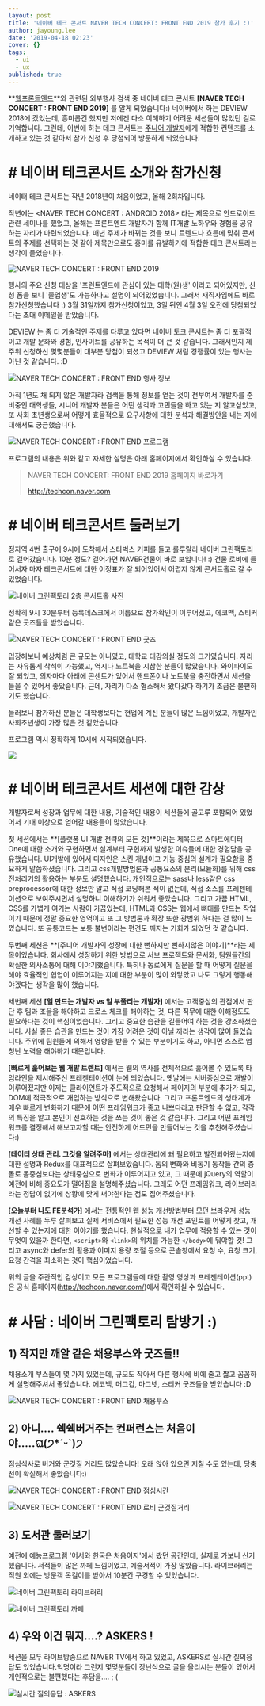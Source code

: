 ```yaml
---
layout: post
title: '네이버 테크 콘서트 NAVER TECH CONCERT: FRONT END 2019 참가 후기 :)'
author: jayoung.lee
date: '2019-04-18 02:23'
cover: {}
tags:
  - ui
  - ux
published: true
---
```

 **<u>웹프론트엔드</u>**와 관련된 외부행사 검색 중 네이버 테크 콘서트 **\[NAVER TECH CONCERT : FRONT END 2019]** 를 알게 되었습니다:) 네이버에서 하는 DEVIEW 2018에 갔었는데, 흥미롭긴 했지만 저에겐 다소 이해하기 어려운 세션들이 많았던 걸로 기억합니다. 그런데, 이번에 하는 테크 콘서트는 <u>주니어 개발자</u>에게 적합한 컨텐츠를 소개하고 있는 것 같아서 참가 신청 후 당첨되어 방문하게 되었습니다.

# \# 네이버 테크콘서트 소개와 참가신청

 네이터 테크 콘서트는 작년 2018년이 처음이었고, 올해 2회차입니다.

작년에는 <NAVER TECH CONCERT : ANDROID 2018> 라는 제목으로 안드로이드 관련 세미나를 했었고, 올해는 프론트엔드 개발자가 함께 IT개발 노하우와 경험을 공유하는 자리가 마련되었습니다. 매년 주제가 바뀌는 것을 보니 트렌드나 흐름에 맞춰 콘서트의 주제를 선택하는 것 같아 제목만으로도 흥미를 유발하기에 적합한 테크 콘서트라는 생각이 들었습니다.

![NAVER TECH CONCERT : FRONT END 2019](/static/images/01.jpg)

행사의 주요 신청 대상을 '프런트엔드에 관심이 있는 대학(원)생' 이라고 되어있지만, 신청 폼을 보니 '졸업생'도 가능하다고 설명이 되어있었습니다. 그래서 재직자임에도 바로 참가신청했습니다 :) 3월 31일까지 참가신청이었고, 3일 뒤인 4월 3일 오전에 당첨되었다는 초대 이메일을 받았습니다. 

 DEVIEW 는 좀 더 기술적인 주제를 다루고 있다면 네이버 토크 콘서트는 좀 더 포괄적이고 개발 문화와 경험, 인사이트를 공유하는 목적이 더 큰 것 같습니다. 그래서인지 제 주위 신청하신 몇몇분들이 대부분 당첨이 되셨고 DEVIEW 처럼 경쟁률이 있는 행사는 아닌 것 같습니다. :D

![NAVER TECH CONCERT : FRONT END 행사 정보](/static/images/02.jpg)

아직 1년도 채 되지 않은 개발자라 검색을 통해 정보를 얻는 것이 전부여서 개발자를 준비중인 대학생들, 시니어 개발자 분들은 어떤 생각과 고민들을 하고 있는 지 알고싶었고, 또 사회 초년생으로써 어떻게 효율적으로 요구사항에 대한 분석과 해결방안을 내는 지에 대해서도 궁금했습니다.

![NAVER TECH CONCERT : FRONT END 프로그램](/static/images/03.jpg)

프로그램의 내용은 위와 같고 자세한 설명은 아래 홈페이지에서 확인하실 수 있습니다.

> NAVER TECH CONCERT: FRONT END 2019 홈페이지 바로가기
>
> [http://techcon.naver.com
> ](http://techcon.naver.com)

# \# 네이버 테크콘서트 둘러보기

 정자역 4번 출구에 9시에 도착해서 스타벅스 커피를 들고 룰루랄라 네이버 그린팩토리로 걸어갔습니다. 10분 정도? 걸어가면 NAVER건물이 바로 보입니다! :) 건물 로비에 들어서자 마자 테크콘서트에 대한 이정표가 잘 되어있어서 어렵지 않게 콘서트홀로 갈 수 있었습니다. 

![네이버 그린팩토리 2층 콘서트홀 사진](/static/images/kakaotalk_20190412_140129579_03.jpg)

정확히 9시 30분부터 등록데스크에서 이름으로 참가확인이 이루어졌고, 에코백, 스티커같은 굿즈들을 받았습니다.

![NAVER TECH CONCERT : FRONT END 굿즈](/static/images/kakaotalk_20190412_140129579_01.jpg)

입장해보니 예상처럼 큰 규모는 아니였고, 대학교 대강의실 정도의 크기였습니다. 자리는 자유롭게 착석이 가능했고, 역시나 노트북을 지참한 분들이 많았습니다. 와이파이도 잘 되었고, 의자마다 아래에 콘센트가 있어서 핸드폰이나 노트북을 충전하면서 세션을 들을 수 있어서 좋았습니다. 근데, 자리가 다소 협소해서 왔다갔다 하기가 조금은 불편하기도 했습니다. 

 둘러보니 참가하신 분들은 대학생보다는 현업에 계신 분들이 많은 느낌이었고, 개발자인 사회초년생이 가장 많은 것 같았습니다.

프로그램 역시 정확하게 10시에 시작되었습니다.

![](/static/images/kakaotalk_20190412_140139503.jpg)

# \# 네이버 테크콘서트 세션에 대한 감상

개발자로써 성장과 업무에 대한 내용, 기술적인 내용이 세션들에 골고루 포함되어 있었어서 기대 이상으로 얻어갈 내용들이 많았습니다.

 첫 세션에서는 **\[플랫폼 UI 개발 전략의 모든 것]**이라는 제목으로 스마트에디터 One에 대한 소개와 구현하면서 설계부터 구현까지 발생한 이슈들에 대한 경험담을 공유했습니다.  UI개발에 있어서 디자인은 스킨 개념이고 기능 중심의 설계가 필요함을 중요하게 말씀하셨습니다. 그리고 css개발방법론과 공통요소의 분리(모듈화)를 위해 css 전처리기의 활용하는 부분도 설명했습니다. 개인적으로는 sass나 less같은 css preprocessor에 대한 정보만 알고 직접 코딩해본 적이 없는데, 직접 소스를 프레젠테이션으로 보여주시면서 설명하니 이해하기가 쉬워서 좋았습니다. 그리고 가끔 HTML, CSS를 가볍게 여기는 사람이 가끔있는데, HTML과 CSS는 웹에서 뼈대를 만드는 작업이기 때문에 정말 중요한 영역이고 또 그 방법론과 확장 또한 광범위 하다는 걸 많이 느꼈습니다. 또 공통코드는 보통 불변이라는 편견도 깨지는 기회가 되었던 것 같습니다.

 두번째 세션은 **\[주니어 개발자의 성장에 대한 뻔하지만 뻔하지않은 이야기]**라는 제목이었습니다. 회사에서 성장하기 위한 방법으로 서브 프로젝트와 문서화, 팀원들간의 확실한 의사소통에 대해 이야기했습니다. 특히나 동료에게 질문을 할 때 어떻게 질문을 해야 효율적인 협업이 이루어지는 지에 대한 부분이 많이 와닿았고 나도 그렇게 행동해야겠다는 생각을 많이 했습니다. 

세번째 세션 **\[일 만드는 개발자 vs 일 부풀리는 개발자]** 에서는 고객중심의 관점에서 판단 후 팀과 조율을 해야하고 크로스 체크를 해야하는 것, 다른 직무에 대한 이해정도도 필요하다는 것이 핵심이었습니다. 그리고 중요한 습관을 길들어여 하는 것을 강조하셨습니다. 사실 좋은 습관을 만드는 것이 가장 어려운 것이 아닐 까라는 생각이 많이 들었습니다. 주위에 팀원들에 의해서 영향을 받을 수 있는 부분이기도 하고, 아니면 스스로 엄청난 노력을 해야하기 때문입니다.

 **\[빠르게 훑어보는 웹 개발 트렌트]** 에서는 웹의 역사를 전체적으로 훑어볼 수 있도록 타임라인을 제시해주신 프레젠테이션이 눈에 띄었습니다. 옛날에는 서버중심으로 개발이 이루어졌지만 이제는 클라이언트가 주도적으로 요청해서 페이지의 부분에 추가가 되고, DOM에 적극적으로 개입하는 방식으로 변해왔습니다. 그리고 프론트엔드의 생태계가 매우 빠르게 변화하기 때문에 어떤 프레임워크가 좋고 나쁘다라고 판단할 수 없고, 각각의 특징을 알고 본인이 선호하는 것을 쓰는 것이 좋은 것 같습니다. 그리고 어떤 프레임워크를 결정해서 해보고자할 때는 안전하게 어드민을 만들어보는 것을 추천해주셨습니다:)

**\[데이터 상태 관리. 그것을 알려주마]** 에서는 상태관리에 왜 필요하고 발전되어왔는지에 대한 설명과 Redux를 대표적으로 살펴보았습니다. 돔의 변화와 비동기 동작들 간의 충돌로 돔중심보다는 상태중심으로 변화가 이루어지고 있고, 그 때문에 jQuery의 역할이 예전에 비해 중요도가 떨어짐을 설명해주셨습니다. 그래도 어떤 프레임워크, 라이브러리라는 정답이 없기에 상황에 맞게 써야한다는 점도 집어주셨습니다.

**\[오늘부터 나도 FE분석가]** 에서는 전통적인 웹 성능 개선방법부터 모던 브라우저 성능 개선 사례를 두루 살펴보고 실제 서비스에서 필요한 성능 개선 포인트를 어떻게 찾고, 개선할 수 있는지에 대한 이야기를 했습니다. 현실적으로 내가 업무에 적용할 수 있는 것이 무엇이 있을까 한다면, `<script>`와 `<link>`의 위치를 가능한 `</body>`에 둬야할 것! 그리고 async와 defer의 활용과 이미지 용량 조절 등으로 콘솔창에서 요청 수, 요청 크기, 요청 간격을 최소하는 것이 핵심이었습니다. 

위의 글을 주관적인 감상이고 모든 프로그램들에 대한 촬영 영상과 프레젠테이션(ppt)은 공식 홈페이지(<http://techcon.naver.com/>)에서 확인하실 수 있습니다.

# \# 사담 : 네이버 그린팩토리 탐방기 :)

## 1) 작지만 깨알 같은 채용부스와 굿즈들!!

채용소개 부스들이 몇 가지 있었는데, 규모도 작아서 다른 행사에 비에 줄고 짧고 꼼꼼하게 설명해주셔서 좋았습니다. 에코백, 머그컵, 마그넷, 스티커 굿즈들을 받았습니다 :D

![NAVER TECH CONCERT : FRONT END 채용부스](/static/images/kakaotalk_20190412_140129579_13.jpg)

## 2) 아니.... 쉑쉑버거주는 컨퍼런스는 처음이야.....ଘ(੭*ˊᵕˋ)੭

점심식사로 버거와 군것질 거리도 많았습니다! 오래 앉아 있으면 지칠 수도 있는데, 당충전이 확실해서 좋았습니다:)

![NAVER TECH CONCERT : FRONT END 점심시간](/static/images/kakaotalk_20190412_140129579_12.jpg)

![NAVER TECH CONCERT : FRONT END 로비 군것질거리](/static/images/kakaotalk_20190412_140129579_08.jpg)

## 3) 도서관 둘러보기

예전에 예능프로그램 '어서와 한국은 처음이지'에서 봤던 공간인데, 실제로 가보니 신기했습니다. 서적들이 많은 까페 느낌이었고, 예술서적이 가장 많았습니다.  라이브러리는 직원 외에는 방문객 목걸이를 받아서 10분간 구경할 수 있었습니다.

![네이버 그린팩토리 라이브러리](/static/images/kakaotalk_20190412_140129579_09.jpg)

![네이버 그린팩토리 까페](/static/images/kakaotalk_20190412_140129579_10.jpg)

## 4) 우와 이건 뭐지....? ASKERS !

세션을 모두 라이브방송으로 NAVER TV에서 하고 있었고, ASKERS로 실시간 질의응답도 있었습니다.익명이라 그런지 몇몇분들이 장난식으로 글을 올리시는 분들이 있어서 개인적으로는 불편했다는 후담을.... ; (

![실시간 질의응답 : ASKERS](/static/images/kakaotalk_20190412_140129579_14.jpg)
